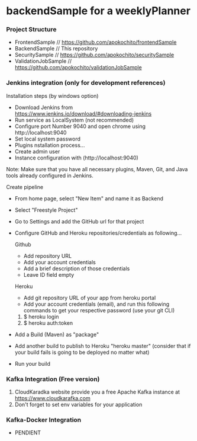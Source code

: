 # backendSample for a weeklyPlanner

### Project Structure

- FrontendSample // https://github.com/apokochito/frontendSample
- BackendSample // This repository
- SecuritySample // https://github.com/apokochito/securitySample
- ValidationJobSample // https://github.com/apokochito/validationJobSample

### Jenkins integration (only for development references)

Installation steps (by windows option)

- Download Jenkins from https://www.jenkins.io/download/#downloading-jenkins
- Run service as LocalSystem (not recommended)
- Configure port Number 9040 and open chrome using http://localhost:9040
- Set local system password
- Plugins nstallation process...
- Create admin user
- Instance configuration with (http://localhost:9040)

Note: Make sure that you have all necessary plugins, Maven, Git, and Java tools already configured in Jenkins.

Create pipeline

- From home page, select "New Item" and name it as Backend
- Select "Freestyle Project"
- Go to Settings and add the GitHub url for that project
- Configure GitHub and Heroku repositories/credentials as following...

	Github

	- Add repository URL
	- Add your account credentials
	- Add a brief description of those credentials
	- Leave ID field empty

	Heroku
	
	- Add git repository URL of your app from heroku portal
	- Add your account credentials (email), and run this following commands to get your respective password (use your git CLI)
	1. $ heroku login
	2. $ heroku auth:token

- Add a Build (Maven) as "package"
- Add another build to publish to Heroku "heroku master" (consider that if your build fails is going to be deployed no matter what)
- Run your build

### Kafka Integration (Free version)

1. CloudKaradka website provide you a free Apache Kafka instance at https://www.cloudkarafka.com
2. Don't forget to set env variables for your application

### Kafka-Docker Integration

- PENDIENT
